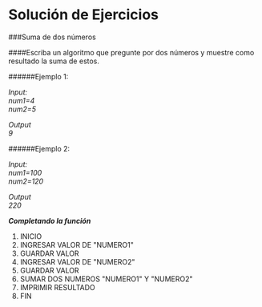 Solución de Ejercicios
======================
###Suma de dos números

####Escriba un algoritmo que pregunte por dos números y muestre como resultado la suma de estos.

######Ejemplo 1:  

_Input:_  
_num1=4_  
_num2=5_

_Output_  
_9_

######Ejemplo 2:

_Input:_  
_num1=100_  
_num2=120_

_Output_  
_220_

___Completando la función___


1. INICIO
2. INGRESAR VALOR DE "NUMERO1"
3. GUARDAR VALOR
4. INGRESAR VALOR DE "NUMERO2"
5. GUARDAR VALOR
6. SUMAR DOS NUMEROS "NUMERO1" Y "NUMERO2"
7. IMPRIMIR RESULTADO
8. FIN

